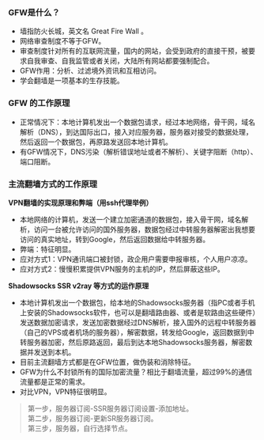 ### GFW是什么？
- 墙指防火长城，英文名 Great Fire Wall 。
- 网络审查制度不等于GFW。
- 审查制度针对所有的互联网流量，国内的网站，会受到政府的直接干预，被要求自我审查、自我监管或者关闭，大陆所有网站都要强制配合。
- GFW作用：分析、过滤境外资讯和互相访问。
- 学会翻墙是一项基本的生存技能。

### GFW 的工作原理
- 正常情况下：本地计算机发出一个数据包请求，经过本地网络，骨干网，域名解析（DNS），到达国际出口，接入对应服务器，服务器对接受的数据处理，然后返回一个数据包，再原路发送回本地计算机。
- 有GFW情况下，DNS污染（解析错误地址或者不解析）、关键字阻断（http）、端口阻断。


### 主流翻墙方式的工作原理
**VPN翻墙的实现原理和弊端（用ssh代理举例）**
- 本地网络的计算机，发送一个建立加密通道的数据包，接入骨干网，域名解析，访问一台被允许访问的国外服务器，数据包经过中转服务器解密出我想要访问的真实地址，转到Google，然后返回数据给中转服务器。
- 弊端：特征明显。
- 应对方式1：VPN通讯端口被封锁，政企用户需要申报审核，个人用户凉凉。
- 应对方式2：慢慢积累提供VPN服务的主机的IP，然后屏蔽这些IP。

**Shadowsocks SSR v2ray 等方式的运作原理**
- 本地计算机发出一个数据包，给本地的Shadowsocks服务器（指PC或者手机上安装的Shadowsocks软件，也可以是翻墙路由器、或者是软路由这些硬件）发送数据加密请求，发送加密数据经过DNS解析，接入国外的远程中转服务器（自己的VPS或者机场的服务器），解密数据，转发给Google，返回数据到中转服务器加密，然后原路返回，最后到达本地Shadowsocks服务器，解密数据并发送到本机。
- 目前主流翻墙方式都是在GFW位置，做伪装和消除特征。
- GFW为什么不封锁所有的国际加密流量？相比于翻墙流量，超过99%的通信流量都是正常的需求。
- 对比VPN，VPN特征很明显。









> 第一步，服务器订阅-SSR服务器订阅设置-添加地址。  
> 第二步，服务器订阅-更新SR服务器订阅。  
> 第三步，服务器，自行选择节点。  